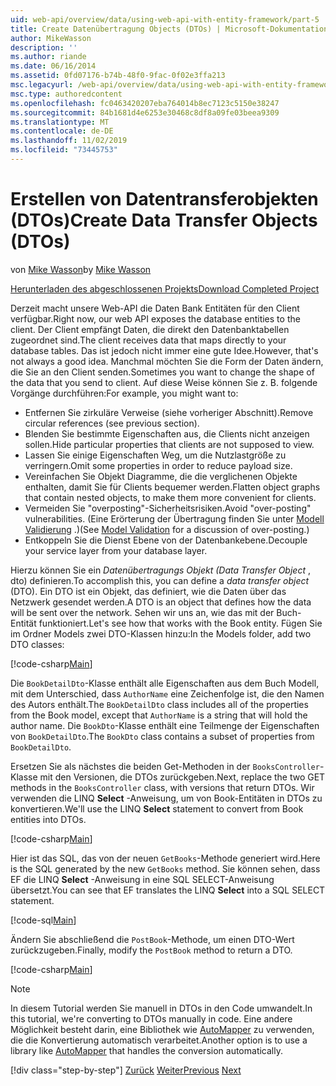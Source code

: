 ```yaml
---
uid: web-api/overview/data/using-web-api-with-entity-framework/part-5
title: Create Datenübertragung Objects (DTOs) | Microsoft-Dokumentation
author: MikeWasson
description: ''
ms.author: riande
ms.date: 06/16/2014
ms.assetid: 0fd07176-b74b-48f0-9fac-0f02e3ffa213
msc.legacyurl: /web-api/overview/data/using-web-api-with-entity-framework/part-5
msc.type: authoredcontent
ms.openlocfilehash: fc0463420207eba764014b8ec7123c5150e38247
ms.sourcegitcommit: 84b1681d4e6253e30468c8df8a09fe03beea9309
ms.translationtype: MT
ms.contentlocale: de-DE
ms.lasthandoff: 11/02/2019
ms.locfileid: "73445753"
---
```

# <a name="create-data-transfer-objects-dtos"></a><span data-ttu-id="73aaa-102">Erstellen von Datentransferobjekten (DTOs)</span><span class="sxs-lookup"><span data-stu-id="73aaa-102">Create Data Transfer Objects (DTOs)</span></span>

<span data-ttu-id="73aaa-103">von [Mike Wasson](https://github.com/MikeWasson)</span><span class="sxs-lookup"><span data-stu-id="73aaa-103">by [Mike Wasson](https://github.com/MikeWasson)</span></span>

[<span data-ttu-id="73aaa-104">Herunterladen des abgeschlossenen Projekts</span><span class="sxs-lookup"><span data-stu-id="73aaa-104">Download Completed Project</span></span>](https://github.com/MikeWasson/BookService)

<span data-ttu-id="73aaa-105">Derzeit macht unsere Web-API die Daten Bank Entitäten für den Client verfügbar.</span><span class="sxs-lookup"><span data-stu-id="73aaa-105">Right now, our web API exposes the database entities to the client.</span></span> <span data-ttu-id="73aaa-106">Der Client empfängt Daten, die direkt den Datenbanktabellen zugeordnet sind.</span><span class="sxs-lookup"><span data-stu-id="73aaa-106">The client receives data that maps directly to your database tables.</span></span> <span data-ttu-id="73aaa-107">Das ist jedoch nicht immer eine gute Idee.</span><span class="sxs-lookup"><span data-stu-id="73aaa-107">However, that's not always a good idea.</span></span> <span data-ttu-id="73aaa-108">Manchmal möchten Sie die Form der Daten ändern, die Sie an den Client senden.</span><span class="sxs-lookup"><span data-stu-id="73aaa-108">Sometimes you want to change the shape of the data that you send to client.</span></span> <span data-ttu-id="73aaa-109">Auf diese Weise können Sie z. B. folgende Vorgänge durchführen:</span><span class="sxs-lookup"><span data-stu-id="73aaa-109">For example, you might want to:</span></span>

- <span data-ttu-id="73aaa-110">Entfernen Sie zirkuläre Verweise (siehe vorheriger Abschnitt).</span><span class="sxs-lookup"><span data-stu-id="73aaa-110">Remove circular references (see previous section).</span></span>
- <span data-ttu-id="73aaa-111">Blenden Sie bestimmte Eigenschaften aus, die Clients nicht anzeigen sollen.</span><span class="sxs-lookup"><span data-stu-id="73aaa-111">Hide particular properties that clients are not supposed to view.</span></span>
- <span data-ttu-id="73aaa-112">Lassen Sie einige Eigenschaften Weg, um die Nutzlastgröße zu verringern.</span><span class="sxs-lookup"><span data-stu-id="73aaa-112">Omit some properties in order to reduce payload size.</span></span>
- <span data-ttu-id="73aaa-113">Vereinfachen Sie Objekt Diagramme, die die verglichenen Objekte enthalten, damit Sie für Clients bequemer werden.</span><span class="sxs-lookup"><span data-stu-id="73aaa-113">Flatten object graphs that contain nested objects, to make them more convenient for clients.</span></span>
- <span data-ttu-id="73aaa-114">Vermeiden Sie "overposting"-Sicherheitsrisiken.</span><span class="sxs-lookup"><span data-stu-id="73aaa-114">Avoid "over-posting" vulnerabilities.</span></span> <span data-ttu-id="73aaa-115">(Eine Erörterung der Übertragung finden Sie unter [Modell Validierung](../../formats-and-model-binding/model-validation-in-aspnet-web-api.md) .)</span><span class="sxs-lookup"><span data-stu-id="73aaa-115">(See [Model Validation](../../formats-and-model-binding/model-validation-in-aspnet-web-api.md) for a discussion of over-posting.)</span></span>
- <span data-ttu-id="73aaa-116">Entkoppeln Sie die Dienst Ebene von der Datenbankebene.</span><span class="sxs-lookup"><span data-stu-id="73aaa-116">Decouple your service layer from your database layer.</span></span>

<span data-ttu-id="73aaa-117">Hierzu können Sie ein *Datenübertragungs Objekt (Data Transfer Object* , dto) definieren.</span><span class="sxs-lookup"><span data-stu-id="73aaa-117">To accomplish this, you can define a *data transfer object* (DTO).</span></span> <span data-ttu-id="73aaa-118">Ein DTO ist ein Objekt, das definiert, wie die Daten über das Netzwerk gesendet werden.</span><span class="sxs-lookup"><span data-stu-id="73aaa-118">A DTO is an object that defines how the data will be sent over the network.</span></span> <span data-ttu-id="73aaa-119">Sehen wir uns an, wie das mit der Buch-Entität funktioniert.</span><span class="sxs-lookup"><span data-stu-id="73aaa-119">Let's see how that works with the Book entity.</span></span> <span data-ttu-id="73aaa-120">Fügen Sie im Ordner Models zwei DTO-Klassen hinzu:</span><span class="sxs-lookup"><span data-stu-id="73aaa-120">In the Models folder, add two DTO classes:</span></span>

[!code-csharp[Main](part-5/samples/sample1.cs)]

<span data-ttu-id="73aaa-121">Die `BookDetailDto`-Klasse enthält alle Eigenschaften aus dem Buch Modell, mit dem Unterschied, dass `AuthorName` eine Zeichenfolge ist, die den Namen des Autors enthält.</span><span class="sxs-lookup"><span data-stu-id="73aaa-121">The `BookDetailDto` class includes all of the properties from the Book model, except that `AuthorName` is a string that will hold the author name.</span></span> <span data-ttu-id="73aaa-122">Die `BookDto`-Klasse enthält eine Teilmenge der Eigenschaften von `BookDetailDto`.</span><span class="sxs-lookup"><span data-stu-id="73aaa-122">The `BookDto` class contains a subset of properties from `BookDetailDto`.</span></span>

<span data-ttu-id="73aaa-123">Ersetzen Sie als nächstes die beiden Get-Methoden in der `BooksController`-Klasse mit den Versionen, die DTOs zurückgeben.</span><span class="sxs-lookup"><span data-stu-id="73aaa-123">Next, replace the two GET methods in the `BooksController` class, with versions that return DTOs.</span></span> <span data-ttu-id="73aaa-124">Wir verwenden die LINQ **Select** -Anweisung, um von Book-Entitäten in DTOs zu konvertieren.</span><span class="sxs-lookup"><span data-stu-id="73aaa-124">We'll use the LINQ **Select** statement to convert from Book entities into DTOs.</span></span>

[!code-csharp[Main](part-5/samples/sample2.cs)]

<span data-ttu-id="73aaa-125">Hier ist das SQL, das von der neuen `GetBooks`-Methode generiert wird.</span><span class="sxs-lookup"><span data-stu-id="73aaa-125">Here is the SQL generated by the new `GetBooks` method.</span></span> <span data-ttu-id="73aaa-126">Sie können sehen, dass EF die LINQ **Select** -Anweisung in eine SQL SELECT-Anweisung übersetzt.</span><span class="sxs-lookup"><span data-stu-id="73aaa-126">You can see that EF translates the LINQ **Select** into a SQL SELECT statement.</span></span>

[!code-sql[Main](part-5/samples/sample3.sql)]

<span data-ttu-id="73aaa-127">Ändern Sie abschließend die `PostBook`-Methode, um einen DTO-Wert zurückzugeben.</span><span class="sxs-lookup"><span data-stu-id="73aaa-127">Finally, modify the `PostBook` method to return a DTO.</span></span>

[!code-csharp[Main](part-5/samples/sample4.cs)]

> [!NOTE]
> <span data-ttu-id="73aaa-128">In diesem Tutorial werden Sie manuell in DTOs in den Code umwandelt.</span><span class="sxs-lookup"><span data-stu-id="73aaa-128">In this tutorial, we're converting to DTOs manually in code.</span></span> <span data-ttu-id="73aaa-129">Eine andere Möglichkeit besteht darin, eine Bibliothek wie [AutoMapper](http://automapper.org/) zu verwenden, die die Konvertierung automatisch verarbeitet.</span><span class="sxs-lookup"><span data-stu-id="73aaa-129">Another option is to use a library like [AutoMapper](http://automapper.org/) that handles the conversion automatically.</span></span>
> 
> [!div class="step-by-step"]
> <span data-ttu-id="73aaa-130">[Zurück](part-4.md)
> [Weiter](part-6.md)</span><span class="sxs-lookup"><span data-stu-id="73aaa-130">[Previous](part-4.md)
[Next](part-6.md)</span></span>
